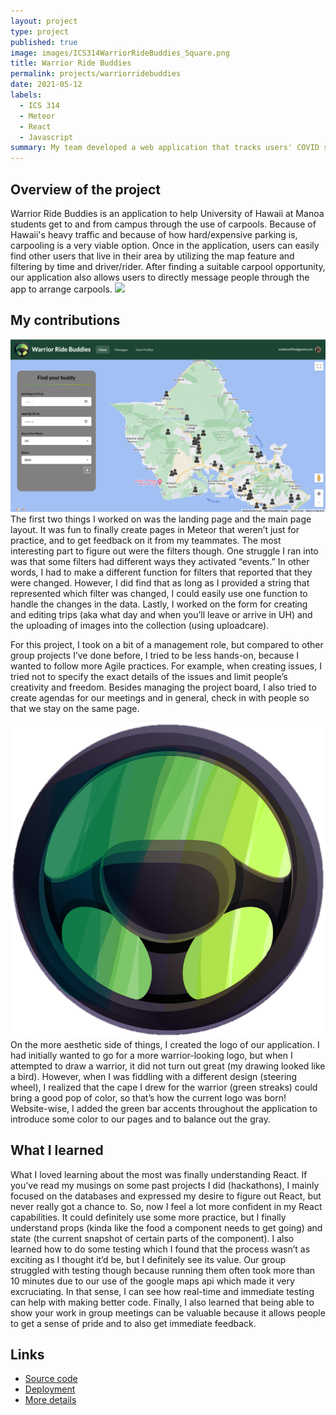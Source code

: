 ```yaml
---
layout: project
type: project
published: true
image: images/ICS314WarriorRideBuddies_Square.png
title: Warrior Ride Buddies
permalink: projects/warriorridebuddies
date: 2021-05-12
labels:
  - ICS 314
  - Meteor
  - React
  - Javascript
summary: My team developed a web application that tracks users' COVID status over time and allows them to keep their vaccination record in the application. 
---
```


## Overview of the project
Warrior Ride Buddies is an application to help University of Hawaii at Manoa students get to and from campus through the use of carpools. Because of Hawaii's heavy traffic and because of how hard/expensive parking is, carpooling is a very viable option. Once in the application, users can easily find other users that live in their area by utilizing the map feature and filtering by time and driver/rider. After finding a suitable carpool opportunity, our application also allows users to directly message people through the app to arrange carpools.
<img class="ui small right floated rounded image" src="../images/ICS314WarriorRideBuddies_Landing.png">

## My contributions
<img class="ui small left floated rounded image" src="../images/ICS314WarriorRideBuddies_Map.png">
The first two things I worked on was the landing page and the main page layout. It was fun to finally create pages in Meteor that weren’t just for practice, and to get feedback on it from my teammates. The most interesting part to figure out were the filters though. One struggle I ran into was that some filters had different ways they activated “events.” In other words, I had to make a different function for filters that reported that they were changed. However, I did find that as long as I provided a string that represented which filter was changed, I could easily use one function to handle the changes in the data. Lastly, I worked on the form for creating and editing trips (aka what day and when you’ll leave or arrive in UH) and the uploading of images into the collection (using uploadcare).

For this project, I took on a bit of a management role, but compared to other group projects I’ve done before, I tried to be less hands-on, because I wanted to follow more Agile practices. For example, when creating issues, I tried not to specify the exact details of the issues and limit people’s creativity and freedom. Besides managing the project board, I also tried to create agendas for our meetings and in general, check in with people so that we stay on the same page.

<img class="ui tiny right floated rounded image" src="../images/ICS314WarriorRideBuddies_Logo.png">
On the more aesthetic side of things, I created the logo of our application. I had initially wanted to go for a more warrior-looking logo, but when I attempted to draw a warrior, it did not turn out great (my drawing looked like a bird). However, when I was fiddling with a different design (steering wheel), I realized that the cape I drew for the warrior (green streaks) could bring a good pop of color, so that’s how the current logo was born! Website-wise, I added the green bar accents throughout the application to introduce some color to our pages and to balance out the gray.

## What I learned
What I loved learning about the most was finally understanding React. If you’ve read my musings on some past projects I did (hackathons), I mainly focused on the databases and expressed my desire to figure out React, but never really got a chance to. So, now I feel a lot more confident in my React capabilities. It could definitely use some more practice, but I finally understand props (kinda like the food a component needs to get going) and state (the current snapshot of certain parts of the component). I also learned how to do some testing which I found that the process wasn’t as exciting as I thought it’d be, but I definitely see its value. Our group struggled with testing though because running them often took more than 10 minutes due to our use of the google maps api which made it very excruciating. In that sense, I can see how real-time and immediate testing can help with making better code. Finally, I also learned that being able to show your work in group meetings can be valuable because it allows people to get a sense of pride and to also get immediate feedback.

## Links
- [Source code](https://github.com/warrior-ride-buddies/warrior-ride-buddies)
- [Deployment](https://warriorridebuddies.ddns.net/)
- [More details](https://devpost.com/software/daaj)

